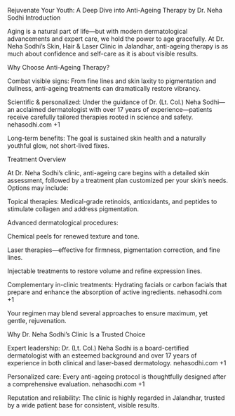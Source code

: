 Rejuvenate Your Youth: A Deep Dive into Anti-Ageing Therapy by Dr. Neha Sodhi
Introduction

Aging is a natural part of life—but with modern dermatological advancements and expert care, we hold the power to age gracefully. At Dr. Neha Sodhi’s Skin, Hair & Laser Clinic in Jalandhar, anti-ageing therapy is as much about confidence and self-care as it is about visible results.

Why Choose Anti-Ageing Therapy?

Combat visible signs: From fine lines and skin laxity to pigmentation and dullness, anti-ageing treatments can dramatically restore vibrancy.

Scientific & personalized: Under the guidance of Dr. (Lt. Col.) Neha Sodhi—an acclaimed dermatologist with over 17 years of experience—patients receive carefully tailored therapies rooted in science and safety.
nehasodhi.com
+1

Long-term benefits: The goal is sustained skin health and a naturally youthful glow, not short-lived fixes.

Treatment Overview

At Dr. Neha Sodhi’s clinic, anti-ageing care begins with a detailed skin assessment, followed by a treatment plan customized per your skin’s needs. Options may include:

Topical therapies: Medical-grade retinoids, antioxidants, and peptides to stimulate collagen and address pigmentation.

Advanced dermatological procedures:

Chemical peels for renewed texture and tone.

Laser therapies—effective for firmness, pigmentation correction, and fine lines.

Injectable treatments to restore volume and refine expression lines.

Complementary in-clinic treatments: Hydrating facials or carbon facials that prepare and enhance the absorption of active ingredients.
nehasodhi.com
+1

Your regimen may blend several approaches to ensure maximum, yet gentle, rejuvenation.

Why Dr. Neha Sodhi’s Clinic Is a Trusted Choice

Expert leadership: Dr. (Lt. Col.) Neha Sodhi is a board-certified dermatologist with an esteemed background and over 17 years of experience in both clinical and laser-based dermatology.
nehasodhi.com
+1

Personalized care: Every anti-ageing protocol is thoughtfully designed after a comprehensive evaluation.
nehasodhi.com
+1

Reputation and reliability: The clinic is highly regarded in Jalandhar, trusted by a wide patient base for consistent, visible results.
